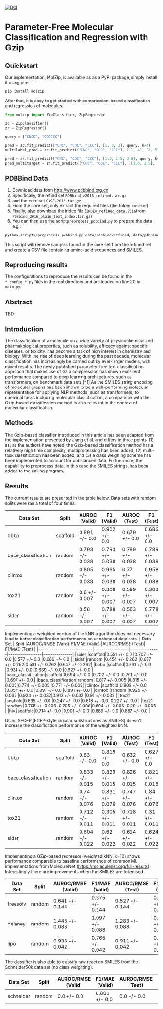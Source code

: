 [![DOI](https://zenodo.org/badge/666335439.svg)](https://zenodo.org/badge/latestdoi/666335439)

# Parameter-Free Molecular Classification and Regression with Gzip

## Quickstart

Our implementation, MolZip, is available as as a PyPI package, simply install it using pip:

```bash
pip install molzip
```

After that, it is easy to get started with compression-based classification and regression of molecules.

```python
from molzip import ZipClassifier, ZipRegressor

zc = ZipClassifier()
zr = ZipRegressor()

query = ["CNCO", "COCCCC"]

pred = zc.fit_predict(["CNC", "COC", "CCC"], [1, 2, 3], query, k=2)
multilabel_pred = zc.fit_predict(["CNC", "COC", "CCC"], [[1, 4], [2, 5], [3, 6]], query, k=2)

pred = zr.fit_predict(["CNC", "COC", "CCC"], [1.0, 1.5, 2.0], query, k=2)
pred_multitarget = zr.fit_predict(["CNC", "COC", "CCC"], [[1.0, 2.5], [1.5, 1.0], [2.0, 0.25]], query, k=2)
```

## PDBBind Data

1. Download data form <http://www.pdbbind.org.cn>
2. Specifically, the refind set `PDBbind_v2016_refined.tar.gz`
3. and the core set `CASF-2016.tar.gz`
4. From the core set, only extract the required files (the folder `coreset`)
5. Finally, also download the index file (`INDEX_refined_data.2016`from `PDBbind_2016_plain_text_index.tar.gz`)
6. You can then use the script`preprocess_pdbbind.py` to prepare the data e.g.:

```bash
python scripts/preprocess_pdbbind.py data/pdbbind/refined/ data/pdbbind/core/ data/pdbbind/INDEX_structure.2020 data/pdbbind/pdbbind.csv
```

This script will remove samples found in the core set from the refined set and create a CSV file containing amino-acid sequences and SMILES.

## Reproducing results
The configurations to reproduce the results can be found in the `*_config_*.py` files in the root directory and are loaded on line 20
in `main.py`.

## Abstract

TBD

## Introduction

The classification of a molecule on a wide variety of physicochemical and pharmakological properties, such as solubility, efficacy against specific diseases, or toxicity, has become a task of high interest in chemistry and biology. With the rise of deep learning during tha past decade, molecular classification has increasingly be carried out by ever-larger models, with mixed results. The newly published parameter-free text classification approach that makes use of Gzip compression has shown excellent performance compared to deep learning architectures, such as transformers, on benchmark data sets.[^1] As the SMILES string encoding of molecular graphs has been shown to be a well-performing molecular representation for applying NLP methods, such as transformers, to chemical tasks including molecular classification, a comparison with the Gzip-based classification method is also relevant in the context of molecular classification.

## Methods

The Gzip-based classifier introduced in this article has been adapted from the implementation presented by Jiang et al. and differs in three points: (1) as, as the authors have noted, the Gzip-based classification method has a relatively high time complexity, multiprocessing has been added; (2) multi-task classification has been added; and (3) a class weighing scheme has been implemented to account for unbalanced data. Furthermore, the capability to preprocess data, in this case the SMILES strings, has been added to the calling program.

## Results

The current results are presented in the table below. Data sets with random splits were ran a total of four times.

|     Data Set      | Split  | AUROC (Valid) |  F1 (Valid)   | AUROC (Test)  |   F1 (Test)   |
|-------------------|--------|---------------|---------------|---------------|---------------|
|bbbp               |scaffold|0.891 +/- 0.0  |0.902 +/- 0.0  |0.679 +/- 0.0  |0.686 +/- 0.0  |
|bace_classification|random  |0.793 +/- 0.038|0.793 +/- 0.038|0.789 +/- 0.038|0.789 +/- 0.038|
|clintox            |random  |0.805 +/- 0.038|0.965 +/- 0.038|0.77 +/- 0.038 |0.958 +/- 0.038|
|tox21              |random  |0.6 +/- 0.007  |0.308 +/- 0.007|0.599 +/- 0.007|0.303 +/- 0.007|
|sider              |random  |0.56 +/- 0.007 |0.788 +/- 0.007|0.563 +/- 0.007|0.778 +/- 0.007|

Implementing a weighted version of the kNN algorithm does not necessary lead to better classification performance on unbalanced data sets.
|     Data Set      | Split  |AUROC/RMSE (Valid)|F1/MAE (Valid) |AUROC/RMSE (Test)| F1/MAE (Test) |
|-------------------|--------|------------------|---------------|-----------------|---------------|
|sider              |scaffold|0.551 +/- 0.0     |0.707 +/- 0.0  |0.577 +/- 0.0    |0.666 +/- 0.0  |
|sider              |random  |0.454 +/- 0.262   |0.657 +/- 0.262|0.581 +/- 0.262  |0.647 +/- 0.262|
|bbbp               |scaffold|0.931 +/- 0.0     |0.931 +/- 0.0  |0.639 +/- 0.0    |0.627 +/- 0.0  |
|bace_classification|scaffold|0.694 +/- 0.0     |0.702 +/- 0.0  |0.701 +/- 0.0    |0.697 +/- 0.0  |
|bace_classification|random  |0.817 +/- 0.005   |0.815 +/- 0.005|0.774 +/- 0.005  |0.771 +/- 0.005|
|clintox            |scaffold|0.805 +/- 0.0     |0.854 +/- 0.0  |0.891 +/- 0.0    |0.891 +/- 0.0  |
|clintox            |random  |0.925 +/- 0.032   |0.924 +/- 0.032|0.913 +/- 0.032  |0.91 +/- 0.032 |
|tox21              |scaffold|0.635 +/- 0.0     |0.247 +/- 0.0  |0.618 +/- 0.0    |0.227 +/- 0.0  |
|tox21              |random  |0.705 +/- 0.006   |0.295 +/- 0.006|0.694 +/- 0.006  |0.29 +/- 0.006 |
|hiv                |scaffold|0.714 +/- 0.0     |0.901 +/- 0.0  |0.689 +/- 0.0    |0.887 +/- 0.0  |

Using SECFP (ECFP-style circular substructures as SMILES) doesn't increase the classification performance of the weighted kNN.

|     Data Set      | Split  | AUROC (Valid) |  F1 (Valid)   | AUROC (Test)  |   F1 (Test)   |
|-------------------|--------|---------------|---------------|---------------|---------------|
|bbbp               |scaffold|0.83 +/- 0.0   |0.819 +/- 0.0  |0.632 +/- 0.0  |0.627 +/- 0.0  |
|bace_classification|random  |0.833 +/- 0.015|0.829 +/- 0.015|0.826 +/- 0.015|0.821 +/- 0.015|
|clintox            |random  |0.74 +/- 0.076 |0.831 +/- 0.076|0.747 +/- 0.076|0.84 +/- 0.076 |
|tox21              |random  |0.712 +/- 0.011|0.305 +/- 0.011|0.718 +/- 0.011|0.31 +/- 0.011 |
|sider              |random  |0.604 +/- 0.022|0.62 +/- 0.022 |0.614 +/- 0.022|0.624 +/- 0.022|

Implementing a GZip-based regressor (weighted kNN, k=10) shows performance comparable to baseline performance of common ML implementations from MoleculeNet (<https://moleculenet.org/full-results>).
Interestingly there are improvements when the SMILES are tokenised.

|Data Set|Split |AUROC/RMSE (Valid)|F1/MAE (Valid) |AUROC/RMSE (Test)| F1/MAE (Test) |
|--------|------|------------------|---------------|-----------------|---------------|
|freesolv|random|0.641 +/- 0.144   |0.375 +/- 0.144|0.527 +/- 0.144  |0.321 +/- 0.144|
|delaney |random|1.443 +/- 0.088   |1.097 +/- 0.088|1.283 +/- 0.088  |0.966 +/- 0.088|
|lipo    |random|0.938 +/- 0.042   |0.765 +/- 0.042|0.911 +/- 0.042  |0.727 +/- 0.042|

The classifier is also able to classify raw reaction SMILES from the Schneider50k data set (no class weighting).

|Data Set |Split |AUROC/RMSE (Valid)|F1/MAE (Valid)|AUROC/RMSE (Test)|F1/MAE (Test)|
|---------|------|------------------|--------------|-----------------|-------------|
|schneider|random|0.0 +/- 0.0       |0.801 +/- 0.0 |0.0 +/- 0.0      |0.801 +/- 0.0|

